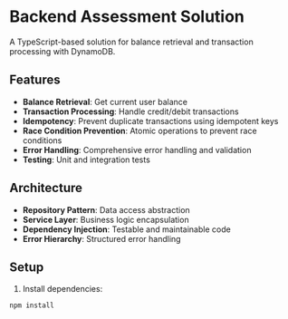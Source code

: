# Backend Assessment Solution

A TypeScript-based solution for balance retrieval and transaction processing with DynamoDB.

## Features

- **Balance Retrieval**: Get current user balance
- **Transaction Processing**: Handle credit/debit transactions
- **Idempotency**: Prevent duplicate transactions using idempotent keys
- **Race Condition Prevention**: Atomic operations to prevent race conditions
- **Error Handling**: Comprehensive error handling and validation
- **Testing**: Unit and integration tests

## Architecture

- **Repository Pattern**: Data access abstraction
- **Service Layer**: Business logic encapsulation
- **Dependency Injection**: Testable and maintainable code
- **Error Hierarchy**: Structured error handling

## Setup

1. Install dependencies:
```bash
npm install